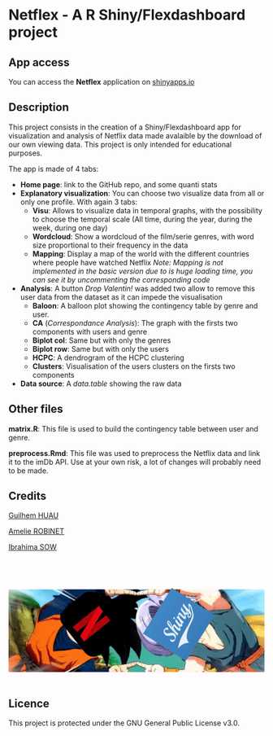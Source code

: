 # Netflex - A R Shiny/Flexdashboard project

## App access

You can access the **Netflex** application on [shinyapps.io](https://netflex.shinyapps.io/Netflex/)

## Description

This project consists in the creation of a Shiny/Flexdashboard app for visualization and analysis of Netflix data made avalaible by the download of our own viewing data. 
This project is only intended for educational purposes.

The app is made of 4 tabs:
  * **Home page**: link to the GitHub repo, and some quanti stats
  * **Explanatory visualization**: You can choose two visualize data from all or only one profile. With again 3 tabs:
    * **Visu**: Allows to visualize data in temporal graphs, with the possibility to choose the temporal scale (All time, during the year, during the week, during one day)
    * **Wordcloud**: Show a wordcloud of the film/serie genres, with word size proportional to their frequency in the data
    * **Mapping**: Display a map of the world with the different countries where people have watched Netflix
    *Note: Mapping is not implemented in the basic version due to is huge loading time, you can see it by uncommenting the corresponding code*
  * **Analysis**: A button *Drop Valentin!* was added two allow to remove this user data from the dataset as it can impede the visualisation
    * **Baloon**: A balloon plot showing the contingency table by genre and user.
    * **CA** (*Correspondance Analysis*):   The graph with the firsts two components with users and genre
    * **Biplot col**: Same but with only the genres
    * **Biplot row**: Same but with only the users
    * **HCPC**: A dendrogram of the HCPC clustering
    * **Clusters**: Visualisation of the users clusters on the firsts two components
  * **Data source**: A *data.table* showing the raw data
## Other files

**matrix.R**: This file is used to build the contingency table between user and genre.

**preprocess.Rmd**: This file was used to preprocess the Netflix data and link it to the imDb API. Use at your own risk, a lot of changes will probably need to be made.

## Credits

[Guilhem HUAU](https://github.com/Glastos)

[Amelie ROBINET](https://github.com/ramelie)

[Ibrahima SOW](https://github.com/sow-ibrahima)

![A test image](src/gif.gif)

## Licence

This project is protected under the GNU General Public License v3.0.
